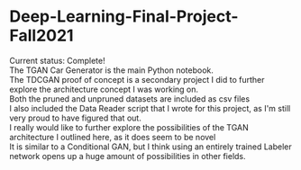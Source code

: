 # Deep-Learning-Final-Project-Fall2021

Current status: Complete!  
The TGAN Car Generator is the main Python notebook.  
The TDCGAN proof of concept is a secondary project I did to further explore the architecture concept I was working on.  
Both the pruned and unpruned datasets are included as csv files  
I also included the Data Reader script that I wrote for this project, as I'm still very proud to have figured that out.  
I really would like to further explore the possibilities of the TGAN architecture I outlined here, as it does seem to be novel  
It is similar to a Conditional GAN, but I think using an entirely trained Labeler network opens up a huge amount of possibilities in other fields.  
